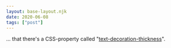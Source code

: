 ```yaml
---
layout: base-layout.njk
date: 2020-06-08
tags: ["post"]
---
```


... that there's a CSS-property called
"[text-decoration-thickness](https://css-tricks.com/almanac/properties/t/text-decoration-thickness/)".
